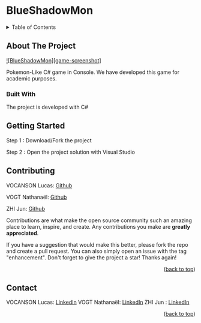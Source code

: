 # BlueShadowMon


<!-- TABLE OF CONTENTS -->
<details>
  <summary>Table of Contents</summary>
  <ol>
    <li>
      <a href="#about-the-project">About The Project</a>
      <ul>
        <li><a href="#built-with">Built With</a></li>
      </ul>
    </li>
    <li>
      <a href="#getting-started">Getting Started</a>
    </li>
    <li><a href="#contributing">Contributing</a></li>
    <li><a href="#contact">Contact</a></li>
  </ol>
</details>



<!-- ABOUT THE PROJECT -->
## About The Project

[![BlueShadowMon][game-screenshot]](https://example.com)

Pokemon-Like C# game in Console. We have developed this game for academic purposes.
 


### Built With

The project is developed with C# 



<!-- GETTING STARTED -->
## Getting Started

Step 1 : Download/Fork the project 

Step 2 : Open the project solution with Visual Studio 

<!-- CONTRIBUTING -->
## Contributing

VOCANSON Lucas: [Github](https://github.com/lvocanson)

VOGT Nathanaël: [Github](https://github.com/Gotvna)

ZHI Jun: [Github](https://github.com/Juuunnne)

Contributions are what make the open source community such an amazing place to learn, inspire, and create. Any contributions you make are **greatly appreciated**.

If you have a suggestion that would make this better, please fork the repo and create a pull request. You can also simply open an issue with the tag "enhancement".
Don't forget to give the project a star! Thanks again!

<p align="right">(<a href="#readme-top">back to top</a>)</p>


<!-- CONTACT -->
## Contact

VOCANSON Lucas: [LinkedIn](https://www.linkedin.com/in/lucas-vocanson-developpement-jv/)
VOGT Nathanaël: [LinkedIn]([https://github.com/Gotvna](https://fr.linkedin.com/in/nathana%C3%ABl-vogt-54622620b))
ZHI  Jun      : [LinkedIn](https://github.com/Juuunnne)

<p align="right">(<a href="#readme-top">back to top</a>)</p>

